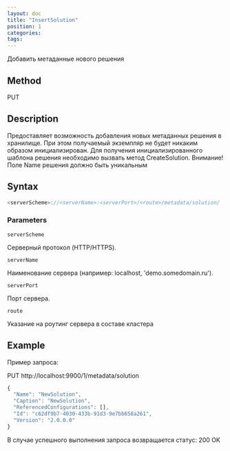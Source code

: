 ```yaml
---
layout: doc
title: "InsertSolution"
position: 1
categories: 
tags:
---
```


Добавить метаданные нового решения 

## Method

PUT

## Description
Предоставляет возможность добавления новых метаданных решения в хранилище.
При этом получаемый экземпляр не будет никаким образом инициализирован.
Для получения инициализированного шаблона решения необходимо вызвать метод
CreateSolution.
Внимание! Поле Name решения должно быть уникальным

## Syntax
```js
<serverScheme>://<serverName>:<serverPort>/<route>/metadata/solution/
```

### Parameters

`serverScheme`

Серверный протокол (HTTP/HTTPS).

`serverName`

Наименование сервера (например: localhost, 'demo.somedomain.ru').

`serverPort`

Порт сервера.

`route` 

Указание на роутинг сервера в составе кластера


## Example

Пример запроса:

PUT http://localhost:9900/1/metadata/solution 

```js
{
  "Name": "NewSolution",
  "Caption": "NewSolution",
  "ReferencedConfigurations": [],
  "Id": "c62df9b7-4030-433b-91d3-9e7bb658a261",
  "Version": "2.0.0.0"
}
```

В случае успешного выполнения запроса возвращается статус: 200 OK
